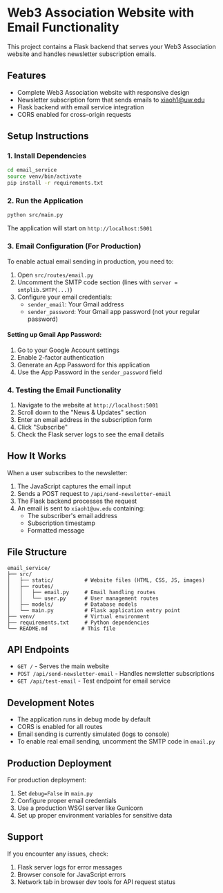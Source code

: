 # Web3 Association Website with Email Functionality

This project contains a Flask backend that serves your Web3 Association website and handles newsletter subscription emails.

## Features

- Complete Web3 Association website with responsive design
- Newsletter subscription form that sends emails to xiaoh1@uw.edu
- Flask backend with email service integration
- CORS enabled for cross-origin requests

## Setup Instructions

### 1. Install Dependencies

```bash
cd email_service
source venv/bin/activate
pip install -r requirements.txt
```

### 2. Run the Application

```bash
python src/main.py
```

The application will start on `http://localhost:5001`

### 3. Email Configuration (For Production)

To enable actual email sending in production, you need to:

1. Open `src/routes/email.py`
2. Uncomment the SMTP code section (lines with `server = smtplib.SMTP(...)`)
3. Configure your email credentials:
   - `sender_email`: Your Gmail address
   - `sender_password`: Your Gmail app password (not your regular password)

#### Setting up Gmail App Password:

1. Go to your Google Account settings
2. Enable 2-factor authentication
3. Generate an App Password for this application
4. Use the App Password in the `sender_password` field

### 4. Testing the Email Functionality

1. Navigate to the website at `http://localhost:5001`
2. Scroll down to the "News & Updates" section
3. Enter an email address in the subscription form
4. Click "Subscribe"
5. Check the Flask server logs to see the email details

## How It Works

When a user subscribes to the newsletter:

1. The JavaScript captures the email input
2. Sends a POST request to `/api/send-newsletter-email`
3. The Flask backend processes the request
4. An email is sent to `xiaoh1@uw.edu` containing:
   - The subscriber's email address
   - Subscription timestamp
   - Formatted message

## File Structure

```
email_service/
├── src/
│   ├── static/          # Website files (HTML, CSS, JS, images)
│   ├── routes/
│   │   ├── email.py     # Email handling routes
│   │   └── user.py      # User management routes
│   ├── models/          # Database models
│   └── main.py          # Flask application entry point
├── venv/                # Virtual environment
├── requirements.txt     # Python dependencies
└── README.md           # This file
```

## API Endpoints

- `GET /` - Serves the main website
- `POST /api/send-newsletter-email` - Handles newsletter subscriptions
- `GET /api/test-email` - Test endpoint for email service

## Development Notes

- The application runs in debug mode by default
- CORS is enabled for all routes
- Email sending is currently simulated (logs to console)
- To enable real email sending, uncomment the SMTP code in `email.py`

## Production Deployment

For production deployment:

1. Set `debug=False` in `main.py`
2. Configure proper email credentials
3. Use a production WSGI server like Gunicorn
4. Set up proper environment variables for sensitive data

## Support

If you encounter any issues, check:

1. Flask server logs for error messages
2. Browser console for JavaScript errors
3. Network tab in browser dev tools for API request status

